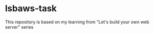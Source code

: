 # lsbaws-task
This repository is based on my learning from "Let's build your own web server" series

